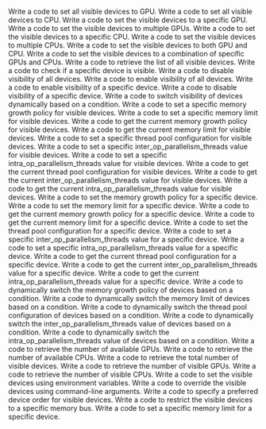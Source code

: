 Write a code to set all visible devices to GPU.
Write a code to set all visible devices to CPU.
Write a code to set the visible devices to a specific GPU.
Write a code to set the visible devices to multiple GPUs.
Write a code to set the visible devices to a specific CPU.
Write a code to set the visible devices to multiple CPUs.
Write a code to set the visible devices to both GPU and CPU.
Write a code to set the visible devices to a combination of specific GPUs and CPUs.
Write a code to retrieve the list of all visible devices.
Write a code to check if a specific device is visible.
Write a code to disable visibility of all devices.
Write a code to enable visibility of all devices.
Write a code to enable visibility of a specific device.
Write a code to disable visibility of a specific device.
Write a code to switch visibility of devices dynamically based on a condition.
Write a code to set a specific memory growth policy for visible devices.
Write a code to set a specific memory limit for visible devices.
Write a code to get the current memory growth policy for visible devices.
Write a code to get the current memory limit for visible devices.
Write a code to set a specific thread pool configuration for visible devices.
Write a code to set a specific inter_op_parallelism_threads value for visible devices.
Write a code to set a specific intra_op_parallelism_threads value for visible devices.
Write a code to get the current thread pool configuration for visible devices.
Write a code to get the current inter_op_parallelism_threads value for visible devices.
Write a code to get the current intra_op_parallelism_threads value for visible devices.
Write a code to set the memory growth policy for a specific device.
Write a code to set the memory limit for a specific device.
Write a code to get the current memory growth policy for a specific device.
Write a code to get the current memory limit for a specific device.
Write a code to set the thread pool configuration for a specific device.
Write a code to set a specific inter_op_parallelism_threads value for a specific device.
Write a code to set a specific intra_op_parallelism_threads value for a specific device.
Write a code to get the current thread pool configuration for a specific device.
Write a code to get the current inter_op_parallelism_threads value for a specific device.
Write a code to get the current intra_op_parallelism_threads value for a specific device.
Write a code to dynamically switch the memory growth policy of devices based on a condition.
Write a code to dynamically switch the memory limit of devices based on a condition.
Write a code to dynamically switch the thread pool configuration of devices based on a condition.
Write a code to dynamically switch the inter_op_parallelism_threads value of devices based on a condition.
Write a code to dynamically switch the intra_op_parallelism_threads value of devices based on a condition.
Write a code to retrieve the number of available GPUs.
Write a code to retrieve the number of available CPUs.
Write a code to retrieve the total number of visible devices.
Write a code to retrieve the number of visible GPUs.
Write a code to retrieve the number of visible CPUs.
Write a code to set the visible devices using environment variables.
Write a code to override the visible devices using command-line arguments.
Write a code to specify a preferred device order for visible devices.
Write a code to restrict the visible devices to a specific memory bus.
Write a code to set a specific memory limit for a specific device.